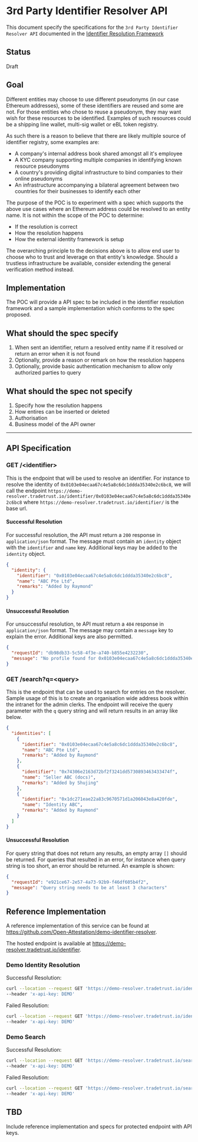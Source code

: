 # 3rd Party Identifier Resolver API

This document specify the specifications for the `3rd Party Identifier Resolver API` documented in the [Identifier Resolution Framework](./identifier_resolution_framework.md)

## Status

Draft

## Goal

Different entities may choose to use different pseudonyms (in our case Ethereum addresses), some of these identifiers are reused and some are not. For those entities who chose to reuse a pseudonym, they may want wish for these resources to be identified. Examples of such resources could be a shipping line wallet, multi-sig wallet or eBL token registry.

As such there is a reason to believe that there are likely multiple source of identifier registry, some examples are:

- A company's internal address book shared amongst all it's employee
- A KYC company supporting multiple companies in identifying known resource pseudonyms
- A country's providing digital infrastructure to bind companies to their online pseudonyms
- An infrastructure accompanying a bilateral agreement between two countries for their businesses to identify each other

The purpose of the POC is to experiment with a spec which supports the above use cases where an Ethereum address could be resolved to an entity name. It is not within the scope of the POC to determine:

- If the resolution is correct
- How the resolution happens
- How the external identity framework is setup

The overarching principle to the decisions above is to allow end user to choose who to trust and leverage on that entity's knowledge. Should a trustless infrastructure be available, consider extending the general verification method instead.

## Implementation

The POC will provide a API spec to be included in the identifier resolution framework and a sample implementation which conforms to the spec proposed.

## What should the spec specify

1. When sent an identifier, return a resolved entity name if it resolved or return an error when it is not found
2. Optionally, provide a reason or remark on how the resolution happens
3. Optionally, provide basic authentication mechanism to allow only authorized parties to query

## What should the spec not specify

1. Specify how the resolution happens
2. How entires can be inserted or deleted
3. Authorisation
4. Business model of the API owner

---

## API Specification

### GET /\<identifier\>

This is the endpoint that will be used to resolve an identifier. For instance to resolve the identity of `0x0103e04ecaa67c4e5a8c6dc1ddda35340e2c6bc8`, we will call the endpoint `https://demo-resolver.tradetrust.io/identifier/0x0103e04ecaa67c4e5a8c6dc1ddda35340e2c6bc8` where `https://demo-resolver.tradetrust.io/identifier/` is the base url.

#### Successful Resolution

For successful resolution, the API must return a `200` response in `application/json` format. The message must contain an `identity` object with the `identifier` and `name` key. Additional keys may be added to the `identity` object.

```json
{
  "identity": {
    "identifier": "0x0103e04ecaa67c4e5a8c6dc1ddda35340e2c6bc8",
    "name": "ABC Pte Ltd",
    "remarks": "Added by Raymond"
  }
}
```

#### Unsuccessful Resolution

For unsuccessful resolution, te API must return a `404` response in `application/json` format. The message may contain a `message` key to explain the error. Additional keys are also permitted.

```json
{
  "requestId": "db98db33-5c58-4f3e-a740-b855e4232230",
  "message": "No profile found for 0x0103e04ecaa67c4e5a8c6dc1ddda35340e2c6b88"
}
```

### GET /search?q=\<query\>

This is the endpoint that can be used to search for entries on the resolver. Sample usage of this is to create an organisation wide address book within the intranet for the admin clerks. The endpoint will receive the query parameter with the `q` query string and will return results in an array like below.

```json
{
  "identities": [
    {
      "identifier": "0x0103e04ecaa67c4e5a8c6dc1ddda35340e2c6bc8",
      "name": "ABC Pte Ltd",
      "remarks": "Added by Raymond"
    },
    {
      "identifier": "0x74306e2163d72bf2f3241dd5730893463433474f",
      "name": "Seller ABC (docs)",
      "remarks": "Added by Shujing"
    },
    {
      "identifier": "0x1dc271eae22a83c9670571d1a206043e8a420fde",
      "name": "Identity ABC",
      "remarks": "Added by Raymond"
    }
  ]
}
```

#### Unsuccessful Resolution

For query string that does not return any results, an empty array `[]` should be returned. For queries that resulted in an error, for instance when query string is too short, an error should be returned. An example is shown:

```json
{
  "requestId": "e921ce67-2e57-4a73-92b9-f46df605b4f2",
  "message": "Query string needs to be at least 3 characters"
}
```

## Reference Implementation

A reference implementation of this service can be found at https://github.com/Open-Attestation/demo-identifier-resolver.

The hosted endpoint is available at https://demo-resolver.tradetrust.io/identifier.

### Demo Identity Resolution

Successful Resolution:

```sh
curl --location --request GET 'https://demo-resolver.tradetrust.io/identifier/0x0103e04ecaa67c4e5a8c6dc1ddda35340e2c6bc8' \
--header 'x-api-key: DEMO'
```

Failed Resolution:

```sh
curl --location --request GET 'https://demo-resolver.tradetrust.io/identifier/0x0103e04ecaa67c4e5a8c6dc1ddda35340e2c6b88' \
--header 'x-api-key: DEMO'
```

### Demo Search

Successful Resolution:

```sh
curl --location --request GET 'https://demo-resolver.tradetrust.io/search?q=abc' \
--header 'x-api-key: DEMO'
```

Failed Resolution:

```sh
curl --location --request GET 'https://demo-resolver.tradetrust.io/search?q=ab' \
--header 'x-api-key: DEMO'
```

## TBD

Include reference implementation and specs for protected endpoint with API keys.
